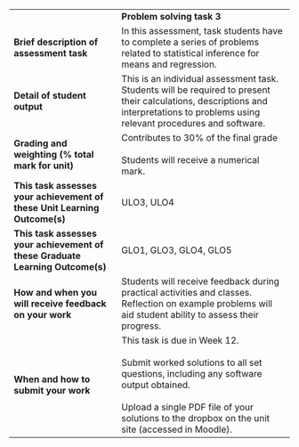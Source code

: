 |   |   |
|---|---|
||**Problem solving task 3**|
|**Brief description of assessment task**|In this assessment, task students have to complete a series of problems related to statistical inference for means and regression.|
|**Detail of student output**|This is an individual assessment task. Students will be required to present their calculations, descriptions and interpretations to problems using relevant procedures and software.|
|**Grading and weighting (% total mark for unit)**|Contributes to 30% of the final grade<br><br>Students will receive a numerical mark.|
|**This task assesses your achievement of these Unit Learning Outcome(s)**|ULO3, ULO4|
|**This task assesses your achievement of these Graduate Learning Outcome(s)**|GLO1, GLO3, GLO4, GLO5|
|**How and when you will receive feedback on your work**|Students will receive feedback during practical activities and classes. Reflection on example problems will aid student ability to assess their progress.|
|**When and how to submit your work**|This task is due in Week 12.<br><br>Submit worked solutions to all set questions, including any software output obtained.<br><br>Upload a single PDF file of your solutions to the dropbox on the unit site (accessed in Moodle).|
